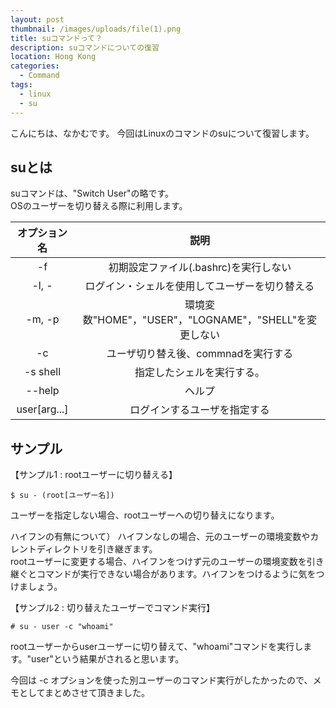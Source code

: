 ```yaml
---
layout: post
thumbnail: /images/uploads/file(1).png
title: suコマンドって？
description: suコマンドについての復習
location: Hong Kong
categories:
  - Command
tags:
  - linux
  - su
---
```

こんにちは、なかむです。
今回はLinuxのコマンドのsuについて復習します。

## suとは
suコマンドは、"Switch User"の略です。  
OSのユーザーを切り替える際に利用します。


| オプション名 | 説明 | 
|:-:|:-:|
| -f  |  初期設定ファイル(.bashrc)を実行しない |   
|  -l, -  |ログイン・シェルを使用してユーザーを切り替える  |  
| -m, -p |環境変数"HOME"，"USER"，"LOGNAME"，"SHELL"を変更しない |
| -c | ユーザ切り替え後、commnadを実行する |
| -s shell | 指定したシェルを実行する。 |
|--help  | ヘルプ |
|user[arg...]  | ログインするユーザを指定する |


## サンプル
【サンプル1 : rootユーザーに切り替える】
```
$ su - (root[ユーザー名])
```

ユーザーを指定しない場合、rootユーザーへの切り替えになります。

ハイフンの有無について）
ハイフンなしの場合、元のユーザーの環境変数やカレントディレクトリを引き継ぎます。  
rootユーザーに変更する場合、ハイフンをつけず元のユーザーの環境変数を引き継ぐとコマンドが実行できない場合があります。ハイフンをつけるように気をつけましょう。


【サンプル2 : 切り替えたユーザーでコマンド実行】
```
# su - user -c "whoami"
```
rootユーザーからuserユーザーに切り替えて、"whoami"コマンドを実行します。"user"という結果がされると思います。


今回は -c オプションを使った別ユーザーのコマンド実行がしたかったので、メモとしてまとめさせて頂きました。

